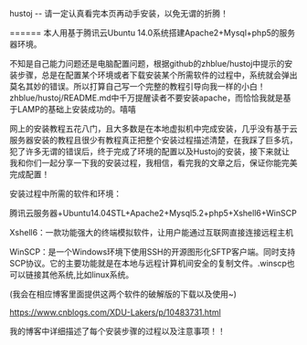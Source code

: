 hustoj -- 请一定认真看完本页再动手安装，以免无谓的折腾！

======
本人用基于腾讯云Ubuntu 14.0系统搭建Apache2+Mysql+php5的服务器环境。

不知是自己能力问题还是电脑配置问题，根据github的zhblue/hustoj中提示的安装步骤，总是在配置某个环境或者下载安装某个所需软件的过程中，系统就会弹出莫名其妙的错误。所以打算自己写一个完整的教程引导向我一样的小白！zhblue/hustoj/README.md中千万提醒读者不要安装apache，而恰恰我就是基于LAMP的基础上安装成功的。嘻嘻

网上的安装教程五花八门，且大多数是在本地虚拟机中完成安装，几乎没有基于云服务器安装的教程且很少有教程真正把整个安装过程描述清楚，在我踩了巨多坑，犯了许多无谓的错误后，终于完成了环境的配置以及Hustoj的安装，接下来就让我和你们一起分享一下我的安装过程，我相信，看完我的文章之后，保证你能完美完成配置！

安装过程中所需的软件和环境：

腾讯云服务器+Ubuntu14.04STL+Apache2+Mysql5.2+php5+Xshell6+WinSCP

Xshell6：一款功能强大的终端模拟软件，让用户能通过互联网直接连接远程主机

WinSCP：是一个Windows环境下使用SSH的开源图形化SFTP客户端。同时支持SCP协议。它的主要功能就是在本地与远程计算机间安全的复制文件。.winscp也可以链接其他系统,比如linux系统。

(我会在相应博客里面提供这两个软件的破解版的下载以及使用~)


https://www.cnblogs.com/XDU-Lakers/p/10483731.html

我的博客中详细描述了每个安装步骤的过程以及注意事项！！
